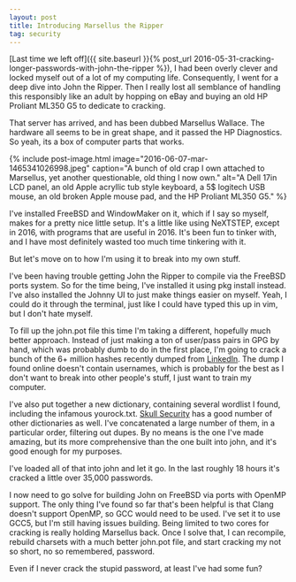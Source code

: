 ```yaml
---
layout: post
title: Introducing Marsellus the Ripper
tag: security
---
```


[Last time we left off]({{ site.baseurl }}{% post_url 2016-05-31-cracking-longer-passwords-with-john-the-ripper %}), I had been overly clever and locked myself out of a lot of my computing life. Consequently, I went for a deep dive into John the Ripper. Then I really lost all semblance of handling this responsibly like an adult by hopping on eBay and buying an old HP Proliant ML350 G5 to dedicate to cracking.
<!--more-->

That server has arrived, and has been dubbed Marsellus Wallace. The hardware all seems to be in great shape, and it passed the HP Diagnostics. So yeah, its a box of computer parts that works.

{% include
	post-image.html
	image="2016-06-07-mar-1465341026998.jpeg"
	caption="A bunch of old crap I own attached to Marsellus, yet another questionable, old thing I now own."
	alt="A Dell 17in LCD panel, an old Apple acryllic tub style keyboard, a 5$ logitech USB mouse, an old broken Apple mouse pad, and the HP Proliant ML350 G5."
%}

I've installed FreeBSD and WindowMaker on it, which if I say so myself, makes for a pretty nice little setup. It's a little like using NeXTSTEP, except in 2016, with programs that are useful in 2016. It's been fun to tinker with, and I have most definitely wasted too much time tinkering with it.

But let's move on to how I'm using it to break into my own stuff.

I've been having trouble getting John the Ripper to compile via the FreeBSD ports system. So for the time being, I've installed it using pkg install instead. I've also installed the Johnny UI to just make things easier on myself. Yeah, I could do it through the terminal, just like I could have typed this up in vim, but I don't hate myself.

To fill up the john.pot file this time I'm taking a different, hopefully much better approach. Instead of just making a ton of user/pass pairs in GPG by hand, which was probably dumb to do in the first place, I'm going to crack a bunch of the 6+ million hashes recently dumped from [LinkedIn](http://arstechnica.com/security/2016/06/how-linkedins-password-sloppiness-hurts-us-all/). The dump I found online doesn't contain usernames, which is probably for the best as I don't want to break into other people's stuff, I just want to train my computer.

I've also put together a new dictionary, containing several wordlist I found, including the infamous yourock.txt. [Skull Security](https://wiki.skullsecurity.org/Passwords) has a good number of other dictionaries as well. I've concatenated a large number of them, in a particular order, filtering out dupes. By no means is the one I've made amazing, but its more comprehensive than the one built into john, and it's good enough for my purposes.

I've loaded all of that into john and let it go. In the last roughly 18 hours it's cracked a little over 35,000 passwords.

I now need to go solve for building John on FreeBSD via ports with OpenMP support. The only thing I've found so far that's been helpful is that Clang doesn't support OpenMP, so GCC would need to be used. I've set it to use GCC5, but I'm still having issues building. Being limited to two cores for cracking is really holding Marsellus back. Once I solve that, I can recompile, rebuild charsets with a much better john.pot file, and start cracking my not so short, no so remembered, password.

Even if I never crack the stupid password, at least I've had some fun?

